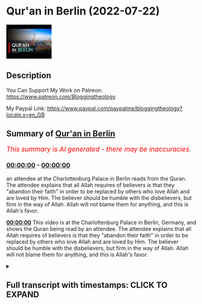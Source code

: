 # Qur'an in Berlin (2022-07-22)

![alt Qur'an in Berlin](ZCfwDGDfWtg.jpg "Qur'an in Berlin")

## Description

You Can Support My Work on Patreon:
https://www.patreon.com/Bloggingtheology

My Paypal Link: 
https://www.paypal.com/paypalme/bloggingtheology?locale.x=en_GB

## Summary of [Qur'an in Berlin](https://www.youtube.com/watch?v=ZCfwDGDfWtg)


*<span style="color:red; font-size:125%">This summary is AI generated - there may be inaccuracies</span>. [](/)*

### [00:00:00](https://www.youtube.com/watch?v=ZCfwDGDfWtg&t=0) - [00:00:00](https://www.youtube.com/watch?v=ZCfwDGDfWtg&t=0)

 an attendee at the Charlottenburg Palace in Berlin reads from the Quran. The attendee explains that all Allah requires of believers is that they "abandon their faith" in order to be replaced by others who love Allah and are loved by Him. The believer should be humble with the disbelievers, but firm in the way of Allah. Allah will not blame them for anything, and this is Allah's favor.

**[00:00:00](https://www.youtube.com/watch?v=ZCfwDGDfWtg&t=0)** This video is at the Charlottenburg Palace in Berlin, Germany, and shows the Quran being read by an attendee. The attendee explains that all Allah requires of believers is that they "abandon their faith" in order to be replaced by others who love Allah and are loved by Him. The believer should be humble with the disbelievers, but firm in the way of Allah. Allah will not blame them for anything, and this is Allah's favor.

<details><summary><h2>Full transcript with timestamps: CLICK TO EXPAND</h2></summary>

[0:00:00](https://youtu.be/ZCfwDGDfWtg?t=0) here i am at the charlottenburg palace  
[0:00:03](https://youtu.be/ZCfwDGDfWtg?t=3) in berlin germany  
[0:00:05](https://youtu.be/ZCfwDGDfWtg?t=5) oh believers whoever among you abandons  
[0:00:08](https://youtu.be/ZCfwDGDfWtg?t=8) their faith allah will replace them with  
[0:00:11](https://youtu.be/ZCfwDGDfWtg?t=11) others who love him and are loved by him  
[0:00:15](https://youtu.be/ZCfwDGDfWtg?t=15) they will be humble with the believers  
[0:00:18](https://youtu.be/ZCfwDGDfWtg?t=18) but firm towards the disbelievers  
[0:00:21](https://youtu.be/ZCfwDGDfWtg?t=21) struggling in the way of allah fearing  
[0:00:24](https://youtu.be/ZCfwDGDfWtg?t=24) no blame from anyone  
[0:00:27](https://youtu.be/ZCfwDGDfWtg?t=27) this is the favor of allah he grants it  
[0:00:31](https://youtu.be/ZCfwDGDfWtg?t=31) to whomever he wills  
[0:00:33](https://youtu.be/ZCfwDGDfWtg?t=33) and allah is all bountiful all knowing  

</details>
